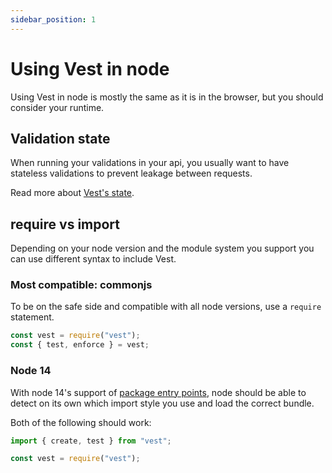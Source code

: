 ```yaml
---
sidebar_position: 1
---
```


# Using Vest in node

Using Vest in node is mostly the same as it is in the browser, but you should consider your runtime.

## Validation state

When running your validations in your api, you usually want to have stateless validations to prevent leakage between requests.

Read more about [Vest's state](../understanding_state.md).

## require vs import

Depending on your node version and the module system you support you can use different syntax to include Vest.

### Most compatible: commonjs

To be on the safe side and compatible with all node versions, use a `require` statement.

```js
const vest = require("vest");
const { test, enforce } = vest;
```

### Node 14

With node 14's support of [package entry points](https://nodejs.org/api/esm.html#esm_package_entry_points), node should be able to detect on its own which import style you use and load the correct bundle.

Both of the following should work:

```js
import { create, test } from "vest";
```

```js
const vest = require("vest");
```
